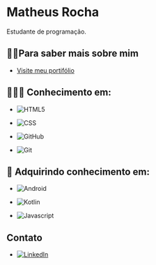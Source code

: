 
# Matheus Rocha

Estudante de programação.

## 🧔🏽Para saber mais sobre mim 
- [Visite meu portifólio](https://portifolio-teal-theta-62.vercel.app/)

## 👨🏽‍🎓 Conhecimento em:
- 	![HTML5](https://img.shields.io/badge/HTML5-000?style=for-the-badge&logo=html5)
- ![CSS](https://img.shields.io/badge/CSS-000?style=for-the-badge&logo=css3&logoColor=264CE4)

-	![GitHub](https://img.shields.io/badge/GitHub-000?style=for-the-badge&logo=github)

- 	![Git](https://img.shields.io/badge/Git-000?style=for-the-badge&logo=git)

## 📖 Adquirindo conhecimento em:

- 	![Android](https://img.shields.io/badge/Android-000?style=for-the-badge&logo=android)

-	![Kotlin](https://img.shields.io/badge/Kotlin-000?style=for-the-badge&logo=kotlin)

- ![Javascript](https://img.shields.io/badge/Javascript-000?style=for-the-badge&logo=javascript)

## Contato
- [![LinkedIn](https://img.shields.io/badge/LinkedIn-000?style=for-the-badge&logo=linkedin&logoColor=0E76A8)](https://www.linkedin.com/in/matheus-rocha-gomes-147630227/)